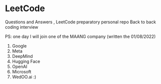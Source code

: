 # LeetCode
Questions and Answers , LeetCode preparatory personal repo 
Back to back coding interview 


PS: one day I will join one of the MAANG company (written the 01/08/2022)
1. Google
2. Meta
3. DeepMind
4. Hugging Face
5. OpenAI
6. Microsoft
7. WedOO.ai :)





